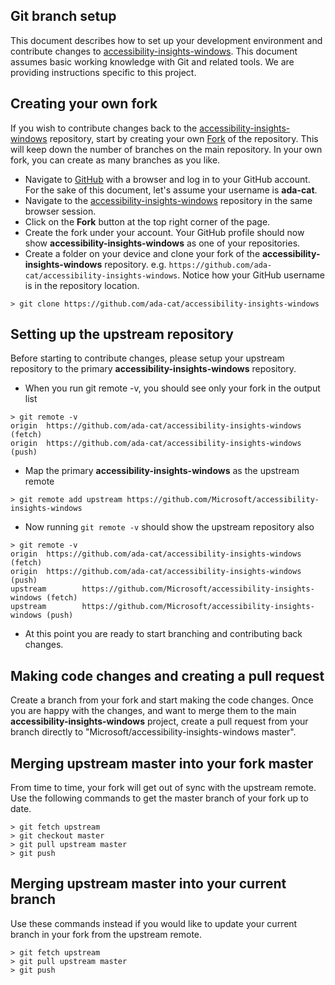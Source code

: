 <!--
Copyright (c) Microsoft Corporation. All rights reserved.
Licensed under the MIT License.
-->

## Git branch setup

This document describes how to set up your development environment and contribute changes to
[accessibility-insights-windows](https://github.com/Microsoft/accessibility-insights-windows). This document assumes basic working knowledge
with Git and related tools. We are providing instructions specific to this project.

## Creating your own fork

If you wish to contribute changes back to the [accessibility-insights-windows](https://github.com/Microsoft/accessibility-insights-windows)
repository, start by creating your own [Fork](https://help.github.com/en/articles/fork-a-repo) of the repository. This will keep down the number of branches on the main repository. In your own fork, you can create as many branches as you like.

-   Navigate to [GitHub](https://github.com/) with a browser and log in to your GitHub account. For the sake of this document, let's assume your username is **ada-cat**.
-   Navigate to the [accessibility-insights-windows](https://github.com/Microsoft/accessibility-insights-windows) repository in the same browser session.
-   Click on the **Fork** button at the top right corner of the page.
-   Create the fork under your account. Your GitHub profile should now show **accessibility-insights-windows** as one of your repositories.
-   Create a folder on your device and clone your fork of the **accessibility-insights-windows** repository. e.g. `https://github.com/ada-cat/accessibility-insights-windows`. Notice how your GitHub username is in the repository location.

```
> git clone https://github.com/ada-cat/accessibility-insights-windows
```

## Setting up the upstream repository

Before starting to contribute changes, please setup your upstream repository to the
primary **accessibility-insights-windows** repository.

-   When you run git remote -v, you should see only your fork in the output list

```
> git remote -v
origin  https://github.com/ada-cat/accessibility-insights-windows (fetch)
origin  https://github.com/ada-cat/accessibility-insights-windows (push)
```

-   Map the primary **accessibility-insights-windows** as the upstream remote

```
> git remote add upstream https://github.com/Microsoft/accessibility-insights-windows
```

-   Now running `git remote -v` should show the upstream repository also

```
> git remote -v
origin  https://github.com/ada-cat/accessibility-insights-windows (fetch)
origin  https://github.com/ada-cat/accessibility-insights-windows (push)
upstream        https://github.com/Microsoft/accessibility-insights-windows (fetch)
upstream        https://github.com/Microsoft/accessibility-insights-windows (push)
```

-   At this point you are ready to start branching and contributing back changes.

## Making code changes and creating a pull request

Create a branch from your fork and start making the code changes. Once you are happy with the changes, and want to merge them to the main **accessibility-insights-windows** project, create a pull request from your branch directly to "Microsoft/accessibility-insights-windows master".

## Merging upstream master into your fork master

From time to time, your fork will get out of sync with the upstream remote. Use the following commands to get the master branch of your fork up to date.

```
> git fetch upstream
> git checkout master
> git pull upstream master
> git push
```

## Merging upstream master into your current branch

Use these commands instead if you would like to update your current branch in your fork from the upstream remote.

```
> git fetch upstream
> git pull upstream master
> git push
```